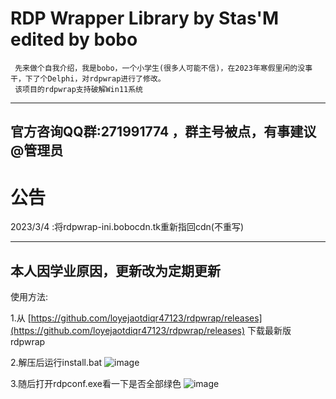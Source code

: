 # RDP Wrapper Library by Stas'M edited by bobo
     先来做个自我介绍，我是bobo，一个小学生(很多人可能不信)，在2023年寒假里闲的没事干，下了个Delphi，对rdpwrap进行了修改。
     该项目的rdpwrap支持破解Win11系统
 -------------------------------------------------------------------------------------------------------------
 官方咨询QQ群:271991774 ，群主号被点，有事建议@管理员
--------------------------------------------------------------------------------------------------------------

# 公告

2023/3/4 :将rdpwrap-ini.bobocdn.tk重新指回cdn(不重写)

--------------------------------------------------------------------------------------------------------------

本人因学业原因，更新改为定期更新
-------------------------------------------------------------------------------------------------------------
使用方法:

1.从 [https://github.com/loyejaotdiqr47123/rdpwrap/releases](https://github.com/loyejaotdiqr47123/rdpwrap/releases) 下载最新版rdpwrap

2.解压后运行install.bat
![image](https://down.bobocdn.tk/?explorer/share/file&hash=54f0kRzmv2R3t7zShZ2CwB0FpoySEIzvVtOOOP4ML6Aqi-7OYsyUjt3GjdcBc8AWHQ)

3.随后打开rdpconf.exe看一下是否全部绿色
![image](https://down.bobocdn.tk/?explorer/share/file&hash=b70d22wIklA6eI7XhC_Xu9U9z2RRbyYVT3T1JeRuaJ9Fymx9X8yWj8fFCLd5kWf9LQ&name=/qq_pic_merged_1673522040483.jpg)



